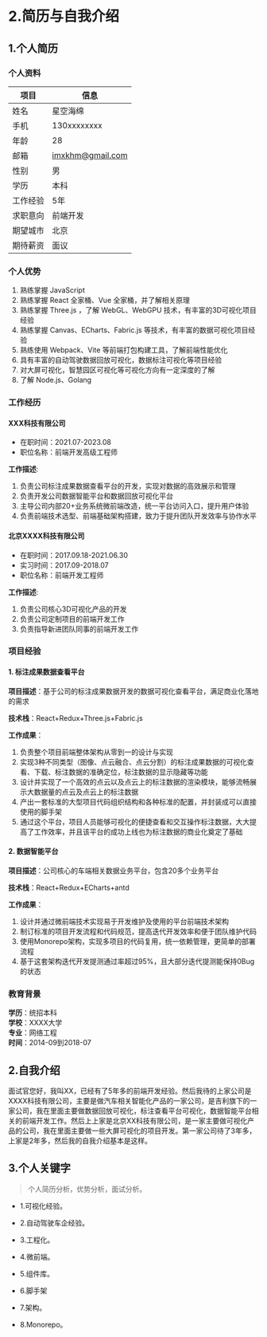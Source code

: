 # 2.简历与自我介绍

## 1.个人简历

### 个人资料

| 项目 | 信息                     |
| ---- | ------------------------ |
| 姓名 | 星空海绵                 |
| 手机 | 130xxxxxxxx              |
| 年龄 | 28                       |
| 邮箱 | imxkhm@gmail.com         |
| 性别 | 男                       |
| 学历 | 本科                     |
| 工作经验 | 5年                    |
| 求职意向 | 前端开发               |
| 期望城市 | 北京                   |
| 期待薪资 | 面议                   |

### 个人优势

1. 熟练掌握 JavaScript
2. 熟练掌握 React 全家桶、Vue 全家桶，并了解相关原理
3. 熟练掌握 Three.js ，了解 WebGL、WebGPU 技术，有丰富的3D可视化项目经验
4. 熟练掌握 Canvas、ECharts、Fabric.js 等技术，有丰富的数据可视化项目经验
5. 熟练使用 Webpack、Vite 等前端打包构建工具，了解前端性能优化
6. 具有丰富的自动驾驶数据回放可视化，数据标注可视化等项目经验
7. 对大屏可视化，智慧园区可视化等可视化方向有一定深度的了解
8. 了解 Node.js、Golang

### 工作经历

#### XXX科技有限公司
- 在职时间：2021.07-2023.08
- 职位名称：前端开发高级工程师

**工作描述**:

1. 负责公司标注成果数据查看平台的开发，实现对数据的高效展示和管理
2. 负责开发公司数据智能平台和数据回放可视化平台
3. 主导公司内部20+业务系统微前端改造，统一平台访问入口，提升用户体验
4. 负责前端技术选型、前端基础架构搭建，致力于提升团队开发效率与协作水平

#### 北京XXXX科技有限公司
- 在职时间：2017.09.18-2021.06.30
- 实习时间：2017.09-2018.07
- 职位名称：前端开发工程师

**工作描述**:

1. 负责公司核心3D可视化产品的开发
2. 负责公司定制项目的前端开发工作
3. 负责指导新进团队同事的前端开发工作

### 项目经验

#### 1. 标注成果数据查看平台

**项目描述**：基于公司的标注成果数据开发的数据可视化查看平台，满足商业化落地的需求

**技术栈**：React+Redux+Three.js+Fabric.js

**工作成果**：

1. 负责整个项目前端整体架构从零到一的设计与实现
2. 实现3种不同类型（图像、点云融合、点云分割）的标注成果数据的可视化查看、下载、标注数据的准确定位，标注数据的显示隐藏等功能
3. 设计并实现了一个高效的点云以及点云上的标注数据的渲染模块，能够流畅展示大数据量的点云及点云上的标注数据
4. 产出一套标准的大型项目代码组织结构和各种标准的配置，并封装成可以直接使用的脚手架
5. 通过这个平台，项目人员能够可视化的便捷查看和交互操作标注数据，大大提高了工作效率，并且该平台的成功上线也为标注数据的商业化奠定了基础

#### 2. 数据智能平台

**项目描述**：公司核心的车端相关数据业务平台，包含20多个业务平台

**技术栈**：React+Redux+ECharts+antd

**工作成果**：

1. 设计并通过微前端技术实现易于开发维护及使用的平台前端技术架构
2. 制订标准的项目开发流程和代码规范，提高迭代开发效率和便于团队维护代码
3. 使用Monorepo架构，实现多项目的代码复用，统一依赖管理，更简单的部署流程
4. 基于这套架构迭代开发提测通过率超过95%，且大部分迭代提测能保持0Bug的状态

### 教育背景

**学历**：统招本科  
**学校**：XXXX大学  
**专业**：网络工程  
**时间**：2014-09到2018-07

## 2.自我介绍

面试官您好，我叫XX，已经有了5年多的前端开发经验。然后我待的上家公司是XXXX科技有限公司，主要是做汽车相关智能化产品的一家公司，是吉利旗下的一家公司，我在里面主要做数据回放可视化，标注查看平台可视化，数据智能平台相关的前端开发工作。然后上上家是北京XX科技有限公司，是一家主要做可视化产品的公司，我在里面主要做一些大屏可视化的项目开发。第一家公司待了3年多，上家是2年多，然后我的自我介绍基本是这样。

## 3.个人关键字

>个人简历分析，优势分析，面试分析。

- 1.可视化经验。

- 2.自动驾驶车企经验。

- 3.工程化。

- 4.微前端。

- 5.组件库。

- 6.脚手架

- 7.架构。

- 8.Monorepo。
